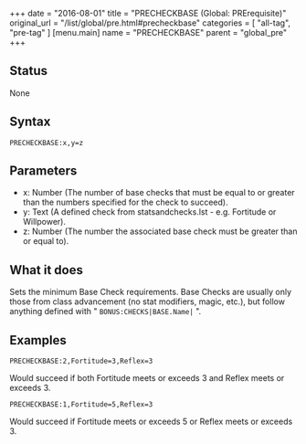 +++
date = "2016-08-01"
title = "PRECHECKBASE (Global: PRErequisite)"
original_url = "/list/global/pre.html#precheckbase"
categories = [ "all-tag", "pre-tag" ]
[menu.main]
    name = "PRECHECKBASE"
    parent = "global_pre"
+++

## Status

None

## Syntax

`PRECHECKBASE:x,y=z`

## Parameters

-   x: Number (The number of base checks that must be
    equal to or greater than the numbers specified for the check
    to succeed).
-   y: Text (A defined check from statsandchecks.lst -
    e.g. Fortitude or Willpower).
-   z: Number (The number the associated base check
    must be greater than or equal to).



What it does
------------

Sets the minimum Base Check requirements. Base Checks are usually only
those from class advancement (no stat modifiers, magic, etc.), but
follow anything defined with " `BONUS:CHECKS|BASE.Name|` ".

Examples
--------

`PRECHECKBASE:2,Fortitude=3,Reflex=3`

Would succeed if both Fortitude meets or exceeds 3 and Reflex meets or
exceeds 3.

`PRECHECKBASE:1,Fortitude=5,Reflex=3`

Would succeed if Fortitude meets or exceeds 5 or Reflex meets or exceeds
3.

